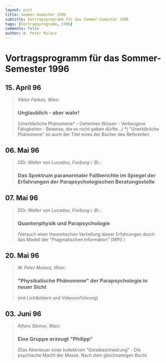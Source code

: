 ```yaml
---
layout: post
title: Sommer-Semester 1996
subtitle: Vortragsprogramm für das Sommer-Semester 1996
tags: [Vortragsprogramm, 1996]
comments: false
author: W. Peter Mulacz
---
```


# Vortragsprogramm für das Sommer-Semester 1996


## 15. April 96
> _Viktor Farkas, Wien:_
> ### Unglaublich - aber wahr!
> (Unerklärliche Phänomene* - Geheimes Wissen -   Verborgene Fähigkeiten - Beweise, die es nicht geben dürfte...)
> *) "Unerklärliche Phänomene" ist auch der Titel eines der Bücher des Referenten


## 06. Mai 96
> _DDr. Walter von Lucadou, Freiburg i. Br.:_
> ### Das Spektrum paranormaler Fallberichte im Spiegel der Erfahrungen der Parapsychologischen Beratungsstelle


## 07. Mai 96
> _DDr. Walter von Lucadou, Freiburg i. Br.:_
> ### Quantenphysik und Parapsychologie
> (Versuch einer theoretischen Vertiefung dieser Erfahrungen durch das Modell der "Pragmatischen Information" [MPI] )


## 20. Mai 96
> _W. Peter Mulacz, Wien:_
> ### "Physikalische Phänomene" der Parapsychologie in neuer Sicht
> (mit Lichtbildern und Videovorführung)


## 03. Juni 96
> _Alfons Steiner, Wien:_
> ### Eine Gruppe erzeugt "Philipp"
> (Das Abenteuer einer kollektiven "Geistbeschwörung" - Die psychische Macht der Masse. Nach dem gleichnamigen Buch)

          